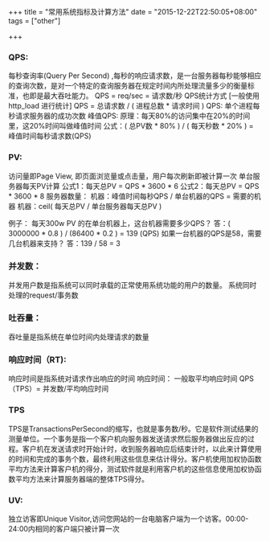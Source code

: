 +++
title = "常用系统指标及计算方法"
date = "2015-12-22T22:50:05+08:00"
tags = ["other"]

+++

### QPS:
每秒查询率(Query Per Second) ,每秒的响应请求数，是一台服务器每秒能够相应的查询次数，是对一个特定的查询服务器在规定时间内所处理流量多少的衡量标准，也即是最大吞吐能力。
QPS = req/sec = 请求数/秒
QPS统计方式 [一般使用 http_load 进行统计]
QPS = 总请求数 / ( 进程总数 \* 请求时间 )
QPS: 单个进程每秒请求服务器的成功次数
峰值QPS:
原理：每天80%的访问集中在20%的时间里，这20%时间叫做峰值时间
公式：( 总PV数 \* 80% ) / ( 每天秒数 \* 20% ) = 峰值时间每秒请求数(QPS)
### PV:
访问量即Page View, 即页面浏览量或点击量，用户每次刷新即被计算一次
单台服务器每天PV计算
公式1：每天总PV = QPS \* 3600 \* 6
公式2：每天总PV = QPS \* 3600 \* 8
服务器数量：
机器：峰值时间每秒QPS / 单台机器的QPS = 需要的机器
机器：ceil( 每天总PV / 单台服务器每天总PV )

例子：
每天300w PV 的在单台机器上，这台机器需要多少QPS？
答：( 3000000 \* 0.8 ) / (86400 \* 0.2 ) = 139 (QPS)
如果一台机器的QPS是58，需要几台机器来支持？
答：139 / 58 = 3

### 并发数：
并发用户数是指系统可以同时承载的正常使用系统功能的用户的数量。
系统同时处理的request/事务数
### 吐吞量：
吞吐量是指系统在单位时间内处理请求的数量
### 响应时间（RT):
响应时间是指系统对请求作出响应的时间
响应时间：  一般取平均响应时间
QPS（TPS）= 并发数/平均响应时间
### TPS
TPS是TransactionsPerSecond的缩写，也就是事务数/秒。它是软件测试结果的测量单位。一个事务是指一个客户机向服务器发送请求然后服务器做出反应的过程。客户机在发送请求时开始计时，收到服务器响应后结束计时，以此来计算使用的时间和完成的事务个数，最终利用这些信息来估计得分。客户机使用加权协函数平均方法来计算客户机的得分，测试软件就是利用客户机的这些信息使用加权协函数平均方法来计算服务器端的整体TPS得分。
### UV:
独立访客即Unique Visitor,访问您网站的一台电脑客户端为一个访客。00:00-24:00内相同的客户端只被计算一次
